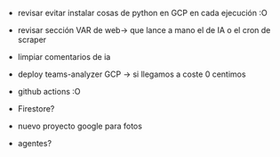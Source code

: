 
- revisar evitar instalar cosas de python en GCP en cada ejecución :O
- revisar sección VAR de web-> que lance a mano el de IA o el cron de scraper
- limpiar comentarios de ia
- deploy teams-analyzer GCP -> si llegamos a coste 0 centimos
- github actions :O

- Firestore?

- nuevo proyecto google para fotos
- agentes?